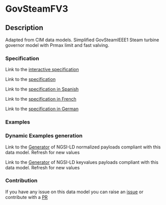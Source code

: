 # GovSteamFV3

## Description 

Adapted from CIM data models. Simplified GovSteamIEEE1 Steam turbine governor model with Prmax limit and fast valving.
### Specification

Link to the [interactive specification](https://swagger.lab.fiware.org/?url=https://smart-data-models.github.io/dataModel.EnergyCIM/GovSteamFV3/swagger.yaml)

Link to the [specification](https://smart-data-models.github.io/dataModel.EnergyCIM/GovSteamFV3/doc/spec.md)

Link to the [specification in Spanish](https://smart-data-models.github.io/dataModel.EnergyCIM/GovSteamFV3/doc/spec_ES.md)

Link to the [specification in French](https://smart-data-models.github.io/dataModel.EnergyCIM/GovSteamFV3/doc/spec_FR.md)

Link to the [specification in German](https://smart-data-models.github.io/dataModel.EnergyCIM/GovSteamFV3/doc/spec_DE.md)
### Examples
### Dynamic Examples generation

Link to the [Generator](https://smartdatamodels.org/extra/ngsi-ld_generator_v0.92.php?schemaUrl=https://raw.githubusercontent.com/smart-data-models/dataModel.EnergyCIM/master/GovSteamFV3/schema.json&email=info@smartdatamodels.org) of NGSI-LD normalized payloads compliant with this data model. Refresh for new values

Link to the [Generator](https://smartdatamodels.org/extra/ngsi-ld_generator_keyvalues_v0.92.php?schemaUrl=https://raw.githubusercontent.com/smart-data-models/dataModel.EnergyCIM/master/GovSteamFV3/schema.json&email=info@smartdatamodels.org) of NGSI-LD keyvalues payloads compliant with this data model. Refresh for new values
### Contribution

 If you have any issue on this data model you can raise an [issue](https://github.com/smart-data-models/dataModel.EnergyCIM/issues)  or contribute with a [PR](https://github.com/smart-data-models/dataModel.EnergyCIM/pulls)